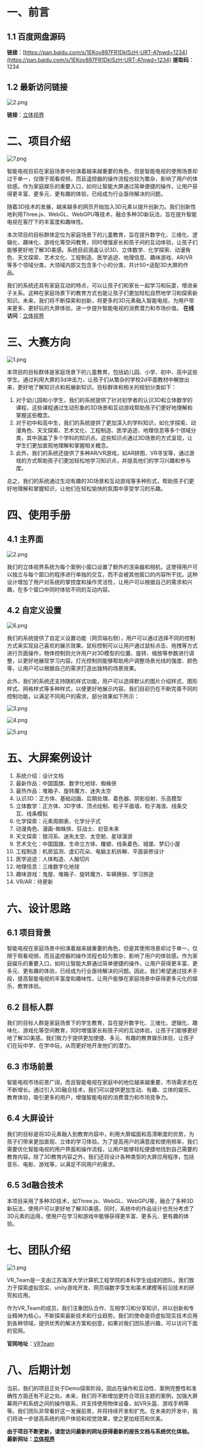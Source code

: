 # 一、前言
## 1.1 百度网盘源码
**链接**：[https://pan.baidu.com/s/1EKov897FR1DkISzH-URT-A?pwd=1234](https://pan.baidu.com/s/1EKov897FR1DkISzH-URT-A?pwd=1234) 
**提取码**：1234 
## 1.2 最新访问链接
![2.png](https://cdn.nlark.com/yuque/0/2023/png/27367619/1681367317922-f1b5d3fa-022d-4fd4-b7e5-55e2ec81577a.png#averageHue=%23645737&clientId=u54bd1b6c-d8c0-4&from=ui&id=V17xh&name=2.png&originHeight=896&originWidth=1912&originalType=binary&ratio=1.25&rotation=0&showTitle=false&size=344842&status=done&style=none&taskId=u6cf45821-a3cd-407f-8f99-5801813071b&title=)

**链接**：[立体视界](https://vis.vrteam.top/)
# 二、项目介绍
![7.png](https://cdn.nlark.com/yuque/0/2023/png/27367619/1681377329063-baeed4d4-a973-422a-8222-db0b05b7765b.png#averageHue=%238d8e8a&clientId=ufd1d95b0-9749-4&from=ui&id=u0d86f6ae&name=7.png&originHeight=389&originWidth=798&originalType=binary&ratio=1.25&rotation=0&showTitle=false&size=203429&status=done&style=none&taskId=u9c295812-0da1-4f7d-862e-ac0063faa39&title=)



智能电视目前在家庭场景中扮演着越来越重要的角色，但是智能电视的使用场景却过于单一，仅限于观看视频，而且遥控器的操作流程也较为繁杂，影响了用户的体验感。作为家庭娱乐的重要入口，如何让智能大屏通过简单便捷的操作，让用户获得更丰富、更多元、更有趣的体验，已经成为行业亟待解决的问题。

随着3D技术的发展，越来越多的网页开始加入3D元素以提升创新力。我们创新性地利用Three.js、WebGL、WebGPU等技术，融合多种3D新玩法，旨在提升智能电视在客厅下的丰富度和趣味性。

本次项目的目标群体定位为家庭场景下的儿童教育，旨在提升数字化、三维化、逻辑化、趣味化、游戏化等空间教育，同时增强家长和孩子间的互动体验，让孩子们能够更好地了解3D美感。系统目前涵盖认识3D、立体数学、化学探索、动漫角色、天文探索、艺术文化、工程制造、医学追迹、地理信息、趣味游戏、AR/VR等多个领域分类，大领域内部又包含多个小的分类，共计50+适配3D大屏的作品。

我们的系统还具有家庭互动的特点，可以让孩子们和家长一起学习和玩耍，增进亲子关系。这种在家庭场景下的教育方式也能让孩子们更加轻松自然地学习和探索新知识。未来，我们将不断探索和创新，将更多的3D元素融入智能电视，为用户带来更多、更好玩的大屏体验，进一步提升智能电视的消费潜力和市场价值。
**在线访问**：[立体视界](http://vis.vrteam.top/)
# 三、大赛方向

![1.png](https://cdn.nlark.com/yuque/0/2023/png/27367619/1681118538056-ca045401-790e-4307-8eba-ba4a71e7953f.png#averageHue=%23f2f2f2&clientId=u4d33ac9b-a616-4&from=ui&height=292&id=ubb99f03d&name=1.png&originHeight=737&originWidth=1367&originalType=binary&ratio=1.25&rotation=0&showTitle=false&size=319722&status=done&style=none&taskId=u0ef58c9f-fb37-4235-90e8-17841b3b6a1&title=&width=542.3999938964844)



本项目的目标群体是家庭场景下的儿童教育，包括幼儿园、小学、初中、高中这些学生。通过利用大屏的3d冲击力，让孩子们从繁杂的学校2d平面教材中解放出来，更好地了解知识点和拓展新知识。目标群体和相关的规划分类如下：

1. 对于幼儿园和小学生，我们的系统提供了针对初学者的认识3D和立体数学的课程，这些课程通过生动形象的3D场景和互动游戏帮助孩子们更好地理解和掌握这些概念。
2. 对于初中和高中生，我们的系统提供了更加深入的学科知识，如化学探索、动漫角色、天文探索、艺术文化、工程制造、医学追迹、地理信息等多个领域分类，其中涵盖了多个学科的知识点。这些知识点通过3D场景的方式呈现，让学生们更加直观地理解和掌握相关概念。
3. 此外，我们的系统还提供了多种AR/VR游戏，如AR拼图、VR寻宝等，通过游戏的方式帮助孩子们更加轻松地学习知识点，并提高他们的学习兴趣和参与度。

总之，我们的系统通过生动有趣的3D场景和互动游戏等多种形式，帮助孩子们更好地理解和掌握知识，让他们在轻松愉快的氛围中享受学习的乐趣。
# 四、使用手册
## 4.1 主界面
![2.png](https://cdn.nlark.com/yuque/0/2023/png/27367619/1681367317922-f1b5d3fa-022d-4fd4-b7e5-55e2ec81577a.png#averageHue=%23645737&clientId=u54bd1b6c-d8c0-4&from=ui&id=u67d7afa2&name=2.png&originHeight=896&originWidth=1912&originalType=binary&ratio=1.25&rotation=0&showTitle=false&size=344842&status=done&style=none&taskId=u6cf45821-a3cd-407f-8f99-5801813071b&title=)



我们的立体视界系统为每个案例小窗口设置了额外的渲染器和相机，这使得用户可以独立与每个窗口的程序进行单独的交互，而不会被其他窗口的内容所干扰。这种设计增加了用户对系统的掌控度和操作灵活性，让用户可以根据自己的需求和兴趣，在多个窗口中同时体验不同的互动内容。

## 4.2 自定义设置
![6.png](https://cdn.nlark.com/yuque/0/2023/png/27367619/1681367636934-dbb88c44-39fd-4c26-b1fb-a9a68b85fd08.png#averageHue=%23b1aead&clientId=u54bd1b6c-d8c0-4&from=ui&id=u89402e05&name=6.png&originHeight=261&originWidth=433&originalType=binary&ratio=1.25&rotation=0&showTitle=false&size=14124&status=done&style=none&taskId=ucf13c9b2-9059-4b30-ab96-a1ee93c4fa8&title=)



我们的系统提供了自定义设置功能（网页端右侧），用户可以通过选择不同的控制方式来实现自己喜欢的展示效果。鼠标控制可以让用户通过鼠标点击、拖拽等方式进行页面操作，物体控制则允许用户对3D模型的位置、旋转、缩放等参数进行调整，以更好地展现学习内容。灯光控制则能够帮助用户调整场景光线的强度、颜色等，让用户可以根据自己的需求打造出独特的场景效果。

此外，我们的系统还支持随机样式功能，用户可以选择默认的图片介绍样式、图形样式、网格样式等多种样式，以便更好地展示内容。我们目前仍在不断完善不同的控制功能，以满足不同用户的需求，部分效果如下所示：



![3.png](https://cdn.nlark.com/yuque/0/2023/png/27367619/1681367543569-a29509ca-024b-447f-a94e-c1c2aeada59f.png#averageHue=%23a28e35&clientId=u54bd1b6c-d8c0-4&from=ui&id=u358c2725&name=3.png&originHeight=897&originWidth=1553&originalType=binary&ratio=1.25&rotation=0&showTitle=false&size=322403&status=done&style=none&taskId=u3174be4c-04b5-45ed-98cd-05bbde7ba94&title=)

![4.png](https://cdn.nlark.com/yuque/0/2023/png/27367619/1681368068869-ab3aa981-0650-4c33-a987-cfabf25f4186.png#averageHue=%23f6f6f5&clientId=u54bd1b6c-d8c0-4&from=ui&id=u91dd77c0&name=4.png&originHeight=842&originWidth=1546&originalType=binary&ratio=1.25&rotation=0&showTitle=false&size=62672&status=done&style=none&taskId=u77dce46c-fddf-4926-b18a-d8960b828ad&title=)

![5.png](https://cdn.nlark.com/yuque/0/2023/png/27367619/1681368075013-fc5d60a5-4427-445c-90b5-ba69e40db834.png#averageHue=%23f6f6f6&clientId=u54bd1b6c-d8c0-4&from=ui&id=u60d21595&name=5.png&originHeight=839&originWidth=1547&originalType=binary&ratio=1.25&rotation=0&showTitle=false&size=136492&status=done&style=none&taskId=uf59fb01f-d7a5-4d9a-ba2f-39811baefe9&title=)
# 五、大屏案例设计

1. 系统介绍：设计文档
2. 最新作品：中国国旗、数字化地球、蜘蛛侠
3. 最热作品：堆箱子、旋转魔方、迷失太空
4. 认识3D：正方体、基础动画、后期处理、着色器、阴影投射、乐高模型
5. 立体数学：正方体、3D字体、顶点绘制、粒子平面墙、粒子海浪、线条交互、线条模拟
6. 化学探索：元素周期表、化学分子式
7. 动漫角色、漫画-蜘蛛侠、狂战士、初音未来
8. 天文探索：银河系、迷失太空、太空舱、星球漫游
9. 艺术文化：中国国旗、生命立方体、雕塑、线条着色、城堡、梦幻小屋
10. 工程制造：机房监测、虚幻花朵、电脑主机拆解、平面装修设计
11. 医学追迹：人体构造、人脑切片
12. 地理信息：三维数字化地球
13. 趣味游戏：鬼屋、堆箱子、旋转魔方、车辆换肤、学习旅途
14. VR/AR：待更新
# 六、设计思路
## 6.1 项目背景


智能电视在家庭场景中扮演着越来越重要的角色，但是其使用场景却过于单一，仅限于观看视频，而且遥控器的操作流程也较为繁杂，影响了用户的体验感。作为家庭娱乐的重要入口，如何让智能大屏通过简单便捷的操作，让用户获得更丰富、更多元、更有趣的体验，已经成为行业亟待解决的问题。因此，我们希望通过技术手段，提高智能电视的丰富度和趣味性，让用户能够在家庭场景中获得更多元化的娱乐、教育体验。



## 6.2 目标人群


我们的目标人群是家庭场景下的学生教育，旨在提升数字化、三维化、逻辑化、趣味化、游戏化等空间教育，同时增强家长和孩子间的互动体验，让孩子们能够更好地了解3D美感。我们致力于提供更加便捷、多元、有趣的教育娱乐体验，让孩子们在玩中学、在学中玩，从而更好地开发他们的潜力。



## 6.3 市场前景


智能电视市场前景广阔，而且智能电视在家庭中的地位越来越重要，市场需求也在不断增长。通过引入3D融合技术，我们可以提供更加生动、有趣、立体的娱乐、教育体验，吸引更多的用户，增强智能电视的消费潜力和市场竞争力。



## 6.4 大屏设计


我们的目标是将3D元素融入到教育内容中，利用大屏幅面和高清晰度的优势，为孩子们带来更加直观、立体的学习体验。为了提高用户的满意度和使用频率，我们需要优化智能电视的用户界面和操作流程，让用户能够轻松便捷地找到自己需要的教育内容。除了3D教育内容之外，我们还将设计各种类型的大屏应用程序，包括音乐、电影、游戏等，以满足不同用户的需求。



## 6.5 3d融合技术


本项目采用了多种3D技术，如Three.js、WebGL、WebGPU等，融合了多种3D新玩法，使用户可以更好地了解3D美感。同时，系统中的作品设计也充分考虑了3D元素的运用，使用户在学习和游戏中能够获得更丰富、更多元、更有趣的体验。



# 七、团队介绍
![1.png](https://cdn.nlark.com/yuque/0/2023/png/27367619/1681367229565-edf6bd35-2938-4c5a-a64d-b8df9504800b.png#averageHue=%231764b0&clientId=u54bd1b6c-d8c0-4&from=ui&id=ZHNJD&name=1.png&originHeight=867&originWidth=1688&originalType=binary&ratio=1.25&rotation=0&showTitle=false&size=220970&status=done&style=none&taskId=u08771b04-f1f0-4e63-95eb-dc3e9fc1301&title=)



VR_Team是一支由江苏海洋大学计算机工程学院的本科学生组成的团队，我们致力于探索虚拟现实、unity游戏开发、网页端数字孪生和美术建模等前沿技术的研究和应用。 

作为VR_Team的成员，我们注重团队合作、互相学习和分享知识，并以创新和专业精神为核心，不断探索最新技术和行业趋势。我们的使命是将虚拟现实技术应用到各种领域，提供优秀的解决方案和创意，如果对我们团队感兴趣，可以访问下面的官网。

**官网地址**：[VRTeam](http://101.132.190.14/)

# 八、后期计划
当前，我们的项目正处于Demo探索阶段，因此在操作和互动性、案例完整性和准确性方面还有不足之处。未来，我们将不断增加更符合项目主题的案例，加强大屏幕用户和系统之间的操作联系，并支持使用物体设备，如VR头盔、游戏手柄等等。我们团队非常看好这一发展前景，并将持续开发和扩充。在未来的开发中，我们将进一步提高系统的用户体验和视觉效果，使之更加规范和优美。



**由于项目不断更新，请您访问最新的网址获得最新的报告文档与系统优化体验。**
**最新网址：**[**立体视界**](https://vis.vrteam.top/)

